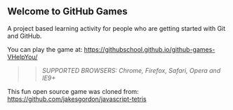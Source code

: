 ## Welcome to GitHub Games

A project based learning activity for people who are getting started with Git and GitHub.

You can play the game at: https://githubschool.github.io/github-games-VHelpYou/

>> _*SUPPORTED BROWSERS*: Chrome, Firefox, Safari, Opera and IE9+_

This fun open source game was cloned from: https://github.com/jakesgordon/javascript-tetris
